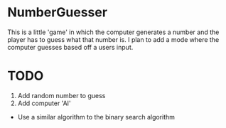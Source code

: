 NumberGuesser
=============
This is a little 'game' in which the computer generates a number and the player has to guess what that number is. 
I plan to add a mode where the computer guesses based off a users input.

TODO
====
1. Add random number to guess
2. Add computer 'AI'
  - Use a similar algorithm to the binary search algorithm
